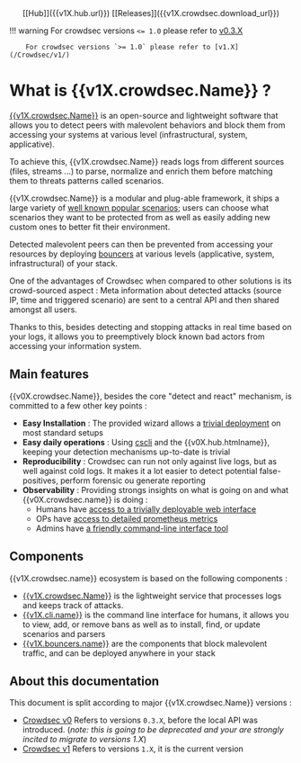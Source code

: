 <center>[[Hub]]({{v1X.hub.url}}) [[Releases]]({{v1X.crowdsec.download_url}})</center>


!!! warning
        For crowdsec versions `<= 1.0` please refer to [v0.3.X](/Crowdsec/v0/)

        For crowdsec versions `>= 1.0` please refer to [v1.X](/Crowdsec/v1/)

# What is {{v1X.crowdsec.Name}} ?

[{{v1X.crowdsec.Name}}]({{v1X.crowdsec.url}}) is an open-source and lightweight software that allows you to detect peers with malevolent behaviors and block them from accessing your systems at various level (infrastructural, system, applicative).

To achieve this, {{v1X.crowdsec.Name}} reads logs from different sources (files, streams ...) to parse, normalize and enrich them before matching them to threats patterns called scenarios. 

{{v1X.crowdsec.Name}} is a modular and plug-able framework, it ships a large variety of [well known popular scenarios](https://hub.crowdsec.net/browse/#configurations); users can choose what scenarios they want to be protected from as well as easily adding new custom ones to better fit their environment.

Detected malevolent peers can then be prevented from accessing your resources by deploying [bouncers]({{v1X.hub.plugins_url}}) at various levels (applicative, system, infrastructural) of your stack.

One of the advantages of Crowdsec when compared to other solutions is its crowd-sourced aspect : Meta information about detected attacks (source IP, time and triggered scenario) are sent to a central API and then shared amongst all users.

Thanks to this, besides detecting and stopping attacks in real time based on your logs, it allows you to preemptively block known bad actors from accessing your information system.


## Main features

{{v0X.crowdsec.Name}}, besides the core "detect and react" mechanism,  is committed to a few other key points :

 - **Easy Installation** : The provided wizard allows a [trivial deployment](/Crowdsec/v0/getting_started/installation/#using-the-interactive-wizard) on most standard setups
 - **Easy daily operations** : Using [cscli](/Crowdsec/v0/cscli/cscli_upgrade/) and the {{v0X.hub.htmlname}}, keeping your detection mechanisms up-to-date is trivial
 - **Reproducibility** : Crowdsec can run not only against live logs, but as well against cold logs. It makes it a lot easier to detect potential false-positives, perform forensic ou generate reporting
 - **Observability** : Providing strongs insights on what is going on and what {{v0X.crowdsec.name}} is doing :
    - Humans have [access to a trivially deployable web interface](/Crowdsec/v0/observability/dashboard/)
    - OPs have [access to detailed prometheus metrics](/Crowdsec/v0/observability/prometheus/)
    - Admins have [a friendly command-line interface tool](/Crowdsec/v0/observability/command_line/) 

## Components

{{v1X.crowdsec.name}} ecosystem is based on the following components :

 - [{{v1X.crowdsec.Name}}]({{v1X.crowdsec.url}}) is the lightweight service that processes logs and keeps track of attacks.
 - [{{v1X.cli.name}}]({{v1X.cli.main_doc}}) is the command line interface for humans, it allows you to view, add, or remove bans as well as to install, find, or update scenarios and parsers
 - [{{v1X.bouncers.name}}]({{v1X.hub.plugins_url}}) are the components that block malevolent traffic, and can be deployed anywhere in your stack

## About this documentation

This document is split according to major {{v1X.crowdsec.Name}} versions :

 - [Crowdsec v0](/Crowdsec/v0/) Refers to versions `0.3.X`, before the local API was introduced. (_note: this is going to be deprecated and your are strongly incited to migrate to versions 1.X_)
 - [Crowdsec v1](/Crowdsec/v1/) Refers to versions `1.X`, it is the current version